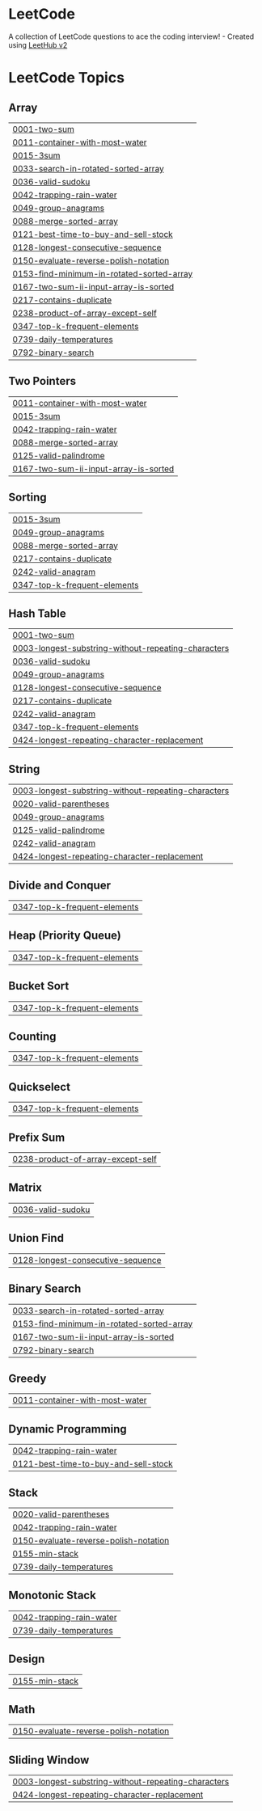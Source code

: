 # LeetCode
A collection of LeetCode questions to ace the coding interview! - Created using [LeetHub v2](https://github.com/arunbhardwaj/LeetHub-2.0)

<!---LeetCode Topics Start-->
# LeetCode Topics
## Array
|  |
| ------- |
| [0001-two-sum](https://github.com/Ajowyang/LeetCode/tree/master/0001-two-sum) |
| [0011-container-with-most-water](https://github.com/Ajowyang/LeetCode/tree/master/0011-container-with-most-water) |
| [0015-3sum](https://github.com/Ajowyang/LeetCode/tree/master/0015-3sum) |
| [0033-search-in-rotated-sorted-array](https://github.com/Ajowyang/LeetCode/tree/master/0033-search-in-rotated-sorted-array) |
| [0036-valid-sudoku](https://github.com/Ajowyang/LeetCode/tree/master/0036-valid-sudoku) |
| [0042-trapping-rain-water](https://github.com/Ajowyang/LeetCode/tree/master/0042-trapping-rain-water) |
| [0049-group-anagrams](https://github.com/Ajowyang/LeetCode/tree/master/0049-group-anagrams) |
| [0088-merge-sorted-array](https://github.com/Ajowyang/LeetCode/tree/master/0088-merge-sorted-array) |
| [0121-best-time-to-buy-and-sell-stock](https://github.com/Ajowyang/LeetCode/tree/master/0121-best-time-to-buy-and-sell-stock) |
| [0128-longest-consecutive-sequence](https://github.com/Ajowyang/LeetCode/tree/master/0128-longest-consecutive-sequence) |
| [0150-evaluate-reverse-polish-notation](https://github.com/Ajowyang/LeetCode/tree/master/0150-evaluate-reverse-polish-notation) |
| [0153-find-minimum-in-rotated-sorted-array](https://github.com/Ajowyang/LeetCode/tree/master/0153-find-minimum-in-rotated-sorted-array) |
| [0167-two-sum-ii-input-array-is-sorted](https://github.com/Ajowyang/LeetCode/tree/master/0167-two-sum-ii-input-array-is-sorted) |
| [0217-contains-duplicate](https://github.com/Ajowyang/LeetCode/tree/master/0217-contains-duplicate) |
| [0238-product-of-array-except-self](https://github.com/Ajowyang/LeetCode/tree/master/0238-product-of-array-except-self) |
| [0347-top-k-frequent-elements](https://github.com/Ajowyang/LeetCode/tree/master/0347-top-k-frequent-elements) |
| [0739-daily-temperatures](https://github.com/Ajowyang/LeetCode/tree/master/0739-daily-temperatures) |
| [0792-binary-search](https://github.com/Ajowyang/LeetCode/tree/master/0792-binary-search) |
## Two Pointers
|  |
| ------- |
| [0011-container-with-most-water](https://github.com/Ajowyang/LeetCode/tree/master/0011-container-with-most-water) |
| [0015-3sum](https://github.com/Ajowyang/LeetCode/tree/master/0015-3sum) |
| [0042-trapping-rain-water](https://github.com/Ajowyang/LeetCode/tree/master/0042-trapping-rain-water) |
| [0088-merge-sorted-array](https://github.com/Ajowyang/LeetCode/tree/master/0088-merge-sorted-array) |
| [0125-valid-palindrome](https://github.com/Ajowyang/LeetCode/tree/master/0125-valid-palindrome) |
| [0167-two-sum-ii-input-array-is-sorted](https://github.com/Ajowyang/LeetCode/tree/master/0167-two-sum-ii-input-array-is-sorted) |
## Sorting
|  |
| ------- |
| [0015-3sum](https://github.com/Ajowyang/LeetCode/tree/master/0015-3sum) |
| [0049-group-anagrams](https://github.com/Ajowyang/LeetCode/tree/master/0049-group-anagrams) |
| [0088-merge-sorted-array](https://github.com/Ajowyang/LeetCode/tree/master/0088-merge-sorted-array) |
| [0217-contains-duplicate](https://github.com/Ajowyang/LeetCode/tree/master/0217-contains-duplicate) |
| [0242-valid-anagram](https://github.com/Ajowyang/LeetCode/tree/master/0242-valid-anagram) |
| [0347-top-k-frequent-elements](https://github.com/Ajowyang/LeetCode/tree/master/0347-top-k-frequent-elements) |
## Hash Table
|  |
| ------- |
| [0001-two-sum](https://github.com/Ajowyang/LeetCode/tree/master/0001-two-sum) |
| [0003-longest-substring-without-repeating-characters](https://github.com/Ajowyang/LeetCode/tree/master/0003-longest-substring-without-repeating-characters) |
| [0036-valid-sudoku](https://github.com/Ajowyang/LeetCode/tree/master/0036-valid-sudoku) |
| [0049-group-anagrams](https://github.com/Ajowyang/LeetCode/tree/master/0049-group-anagrams) |
| [0128-longest-consecutive-sequence](https://github.com/Ajowyang/LeetCode/tree/master/0128-longest-consecutive-sequence) |
| [0217-contains-duplicate](https://github.com/Ajowyang/LeetCode/tree/master/0217-contains-duplicate) |
| [0242-valid-anagram](https://github.com/Ajowyang/LeetCode/tree/master/0242-valid-anagram) |
| [0347-top-k-frequent-elements](https://github.com/Ajowyang/LeetCode/tree/master/0347-top-k-frequent-elements) |
| [0424-longest-repeating-character-replacement](https://github.com/Ajowyang/LeetCode/tree/master/0424-longest-repeating-character-replacement) |
## String
|  |
| ------- |
| [0003-longest-substring-without-repeating-characters](https://github.com/Ajowyang/LeetCode/tree/master/0003-longest-substring-without-repeating-characters) |
| [0020-valid-parentheses](https://github.com/Ajowyang/LeetCode/tree/master/0020-valid-parentheses) |
| [0049-group-anagrams](https://github.com/Ajowyang/LeetCode/tree/master/0049-group-anagrams) |
| [0125-valid-palindrome](https://github.com/Ajowyang/LeetCode/tree/master/0125-valid-palindrome) |
| [0242-valid-anagram](https://github.com/Ajowyang/LeetCode/tree/master/0242-valid-anagram) |
| [0424-longest-repeating-character-replacement](https://github.com/Ajowyang/LeetCode/tree/master/0424-longest-repeating-character-replacement) |
## Divide and Conquer
|  |
| ------- |
| [0347-top-k-frequent-elements](https://github.com/Ajowyang/LeetCode/tree/master/0347-top-k-frequent-elements) |
## Heap (Priority Queue)
|  |
| ------- |
| [0347-top-k-frequent-elements](https://github.com/Ajowyang/LeetCode/tree/master/0347-top-k-frequent-elements) |
## Bucket Sort
|  |
| ------- |
| [0347-top-k-frequent-elements](https://github.com/Ajowyang/LeetCode/tree/master/0347-top-k-frequent-elements) |
## Counting
|  |
| ------- |
| [0347-top-k-frequent-elements](https://github.com/Ajowyang/LeetCode/tree/master/0347-top-k-frequent-elements) |
## Quickselect
|  |
| ------- |
| [0347-top-k-frequent-elements](https://github.com/Ajowyang/LeetCode/tree/master/0347-top-k-frequent-elements) |
## Prefix Sum
|  |
| ------- |
| [0238-product-of-array-except-self](https://github.com/Ajowyang/LeetCode/tree/master/0238-product-of-array-except-self) |
## Matrix
|  |
| ------- |
| [0036-valid-sudoku](https://github.com/Ajowyang/LeetCode/tree/master/0036-valid-sudoku) |
## Union Find
|  |
| ------- |
| [0128-longest-consecutive-sequence](https://github.com/Ajowyang/LeetCode/tree/master/0128-longest-consecutive-sequence) |
## Binary Search
|  |
| ------- |
| [0033-search-in-rotated-sorted-array](https://github.com/Ajowyang/LeetCode/tree/master/0033-search-in-rotated-sorted-array) |
| [0153-find-minimum-in-rotated-sorted-array](https://github.com/Ajowyang/LeetCode/tree/master/0153-find-minimum-in-rotated-sorted-array) |
| [0167-two-sum-ii-input-array-is-sorted](https://github.com/Ajowyang/LeetCode/tree/master/0167-two-sum-ii-input-array-is-sorted) |
| [0792-binary-search](https://github.com/Ajowyang/LeetCode/tree/master/0792-binary-search) |
## Greedy
|  |
| ------- |
| [0011-container-with-most-water](https://github.com/Ajowyang/LeetCode/tree/master/0011-container-with-most-water) |
## Dynamic Programming
|  |
| ------- |
| [0042-trapping-rain-water](https://github.com/Ajowyang/LeetCode/tree/master/0042-trapping-rain-water) |
| [0121-best-time-to-buy-and-sell-stock](https://github.com/Ajowyang/LeetCode/tree/master/0121-best-time-to-buy-and-sell-stock) |
## Stack
|  |
| ------- |
| [0020-valid-parentheses](https://github.com/Ajowyang/LeetCode/tree/master/0020-valid-parentheses) |
| [0042-trapping-rain-water](https://github.com/Ajowyang/LeetCode/tree/master/0042-trapping-rain-water) |
| [0150-evaluate-reverse-polish-notation](https://github.com/Ajowyang/LeetCode/tree/master/0150-evaluate-reverse-polish-notation) |
| [0155-min-stack](https://github.com/Ajowyang/LeetCode/tree/master/0155-min-stack) |
| [0739-daily-temperatures](https://github.com/Ajowyang/LeetCode/tree/master/0739-daily-temperatures) |
## Monotonic Stack
|  |
| ------- |
| [0042-trapping-rain-water](https://github.com/Ajowyang/LeetCode/tree/master/0042-trapping-rain-water) |
| [0739-daily-temperatures](https://github.com/Ajowyang/LeetCode/tree/master/0739-daily-temperatures) |
## Design
|  |
| ------- |
| [0155-min-stack](https://github.com/Ajowyang/LeetCode/tree/master/0155-min-stack) |
## Math
|  |
| ------- |
| [0150-evaluate-reverse-polish-notation](https://github.com/Ajowyang/LeetCode/tree/master/0150-evaluate-reverse-polish-notation) |
## Sliding Window
|  |
| ------- |
| [0003-longest-substring-without-repeating-characters](https://github.com/Ajowyang/LeetCode/tree/master/0003-longest-substring-without-repeating-characters) |
| [0424-longest-repeating-character-replacement](https://github.com/Ajowyang/LeetCode/tree/master/0424-longest-repeating-character-replacement) |
<!---LeetCode Topics End-->